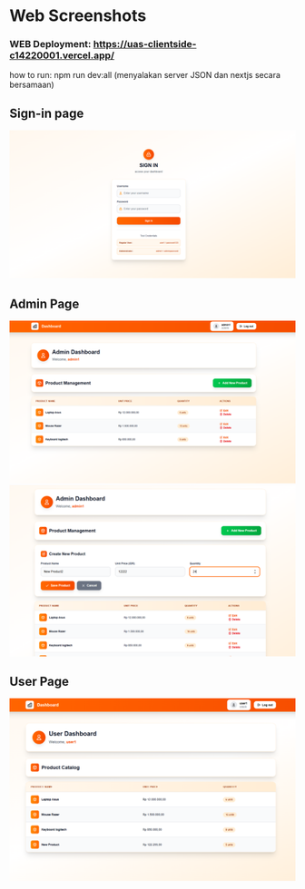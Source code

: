 # Web Screenshots
### WEB Deployment: https://uas-clientside-c14220001.vercel.app/
how to run: 
npm run dev:all (menyalakan server JSON dan nextjs secara bersamaan)

## Sign-in page
![alt text](public/Screenshots/signin_page.png)

## Admin Page
![alt text](public/Screenshots/admin_dashboard.png)
![alt text](public/Screenshots/admin_dashboard_crud.png)

## User Page
![alt text](public/Screenshots/user_dashboard.png)
